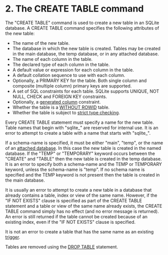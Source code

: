 # 2\. The CREATE TABLE command


The "CREATE TABLE" command is used to create a new table in an SQLite 
database. A CREATE TABLE command specifies the following attributes of the
new table:



* The name of the new table.
* The database in which the new table is created. Tables may be 
 created in the main database, the temp database, or in any attached
 database.
* The name of each column in the table.
* The declared type of each column in the table.
* A default value or expression for each column in the table.
* A default collation sequence to use with each column.
* Optionally, a PRIMARY KEY for the table. Both single column and
 composite (multiple column) primary keys are supported.
* A set of SQL constraints for each table. SQLite supports UNIQUE, NOT
 NULL, CHECK and FOREIGN KEY constraints.
* Optionally, a [generated column](gencol.html) constraint.
* Whether the table is a [WITHOUT ROWID](withoutrowid.html) table.
* Whether the table is subject to [strict type checking](stricttables.html).


Every CREATE TABLE statement must specify a name for the new table.
 Table names that begin with "sqlite\_" are reserved for internal use. It
 is an error to attempt to create a table with a name that starts with
 "sqlite\_".



 If a schema\-name is specified, it must be either "main", 
 "temp", or the name of an [attached database](lang_attach.html). In this case
 the new table is created in the named database. If the "TEMP" or "TEMPORARY"
 keyword occurs between the "CREATE" and "TABLE" then the new table is
 created in the temp database. It is an error to specify both a 
 schema\-name and the TEMP or TEMPORARY keyword, unless the
 schema\-name is "temp". 
 If no schema name is specified and the
 TEMP keyword is not present then the table is created in the main
 database.




 It is usually an error to attempt to create a new table in a database that
 already contains a table, index or view of the same name. However, if the
 "IF NOT EXISTS" clause is specified as part of the CREATE TABLE statement and
 a table or view of the same name already exists, the CREATE TABLE command
 simply has no effect (and no error message is returned). An error is still
 returned if the table cannot be created because of an existing index, even 
 if the "IF NOT EXISTS" clause is specified.



It is not an error to create a table that has the same name as an 
 existing [trigger](lang_createtrigger.html).



Tables are removed using the [DROP TABLE](lang_droptable.html) statement. 




